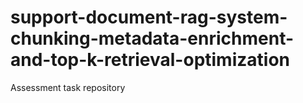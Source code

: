 # support-document-rag-system-chunking-metadata-enrichment-and-top-k-retrieval-optimization
Assessment task repository
